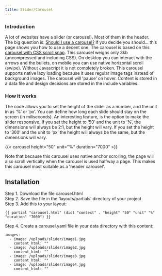 ```yaml
---
title: Slider/Carousel
---
```


### Introduction

A lot of websites have a slider (or carousel). Most of them in the header. The big question is: [Should I use a carousel?](https://shouldiuseacarousel.com/) If you decide you should... this page shows you how to use a decent one. The carousel is based on this [carousel with CSS scroll snap](https://codepen.io/joosts/pen/MWJBPgo). This carousel weighs only 3kb (uncompressed and including CSS). On desktop you can interact with the arrows and the bullets, on mobile you can use native horizontal scroll (swipe). Without Javascript it is not completely broken. This carousel supports native lazy loading because it uses regular image tags instead of background images. The carousel will 'pause' on hover. Content is stored in a data file and design decisions are stored in the include variables.

### How it works

The code allows you to set the height of the slider as a number, and the unit in as ‘%’ or ‘px’. You can define how long each slide should stay on the screen (in miliseconds). An interesting feature, is the option to make the slider responsive. If you set the height to ‘50’ and the unit to ‘%’, the dimensions will always be 2:1, but the height will vary. If you set the height to ‘300’ and the unit to ‘px’ the height will always be the same, but the dimensions will vary.

{{< carousel height="50" unit="%" duration="7000" >}}

Note that because this carousel uses native anchor scrolling, the page will also scroll vertically when the carousel is used halfway a page. This makes this carousel most suitable as a 'header carousel'.


## Installation

Step 1. Download the file carousel.html  
Step 2. Save the file in the ‘layouts/partials’ directory of your project  
Step 3. Add this to your layout:  
```
{{ partial "carousel.html" (dict "context" . "height" "50" "unit" "%" "duration" "7000") }}
```
Step 4. Create a carousel.yaml file in your data directory with this content:  
```
images: 
  - image: /uploads/slider/image1.jpg
    content_html: ""
  - image: /uploads/slider/image2.jpg
    content_html: ""
  - image: /uploads/slider/image3.jpg
    content_html: ""
  - image: /uploads/slider/image4.jpg
    content_html: ""
```